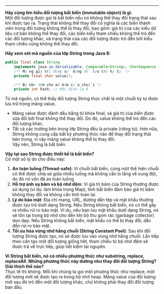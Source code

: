 
---
**Hãy cùng tìm hiểu đối tượng bất biến (immutable object) là gì.**  
Một đối tượng được gọi là bất biến nếu nó không thể thay đổi trạng thái sau khi được tạo ra. Trạng thái không thể thay đổi có nghĩa là các biến thành viên trong đối tượng không thể bị thay đổi, bao gồm: giá trị của các kiểu dữ liệu cơ bản không thể thay đổi, các biến kiểu tham chiếu không thể trỏ đến các đối tượng khác, và trạng thái của các đối tượng được trỏ đến bởi kiểu tham chiếu cũng không thể thay đổi.

**Hãy xem xét mã nguồn của lớp String trong Java 8:**

```java
public final class String
    implements java.io.Serializable, Comparable<String>, CharSequence {
    /** Mảng giá trị được sử dụng để lưu trữ ký tự. */
    private final char value[];

    /** Bộ nhớ đệm cho mã băm của chuỗi */
    private int hash; // Mặc định là 0

```
Từ mã nguồn, có thể thấy đối tượng String thực chất là một chuỗi ký tự được lưu trữ trong mảng value.

- Mảng value được đánh dấu bằng từ khóa final, và giá trị của biến được sửa đổi bởi final không thể thay đổi. Do đó, value không thể trỏ đến các đối tượng khác.
- Tất cả các trường bên trong lớp String đều là private (riêng tư). Hơn nữa, String không cung cấp bất kỳ phương thức nào để thay đổi trạng thái bên trong, vì vậy mảng value không thể bị thay đổi.  
    Vậy nên, String là bất biến.

**Vậy tại sao String được thiết kế là bất biến?**  
Có một số lý do cho điều này:

1. **An toàn luồng (Thread-safe)**: Vì chuỗi bất biến, cùng một thể hiện chuỗi có thể được chia sẻ giữa nhiều luồng mà không cần lo lắng về xung đột, do đó nó vốn đã an toàn luồng.
2. **Hỗ trợ ánh xạ băm và bộ nhớ đệm**: Vì giá trị băm của String thường được sử dụng (ví dụ: làm khóa trong Map), tính bất biến đảm bảo giá trị băm không thay đổi và không cần tính toán lại.
3. **Lý do bảo mật**: Địa chỉ mạng, URL, đường dẫn tệp và mật khẩu thường được lưu trữ dưới dạng String. Nếu String không bất biến, nó có thể gây ra nhiều rủi ro bảo mật. Ví dụ, nếu bạn lưu mật khẩu dưới dạng String, nó sẽ tồn tại trong bộ nhớ cho đến khi bộ thu gom rác (garbage collector) dọn dẹp. Nếu String không bất biến, mật khẩu có thể bị thay đổi, dẫn đến rủi ro bảo mật.
4. **Tối ưu hóa vùng nhớ hằng chuỗi (String Constant Pool)**: Sau khi đối tượng String được tạo, nó sẽ được lưu vào vùng nhớ hằng chuỗi. Lần tiếp theo cần tạo một đối tượng giống hệt, tham chiếu từ bộ nhớ đệm sẽ được trả về trực tiếp, giúp tiết kiệm tài nguyên.

**Vì String bất biến, nó có nhiều phương thức như substring, replace, replaceAll. Những phương thức này dường như thay đổi đối tượng String? Giải thích thế nào?**  
Thực tế thì không. Mỗi khi chúng ta gọi một phương thức như replace, một đối tượng mới sẽ được tạo ra trong bộ nhớ heap. Mảng value của đối tượng mới sau đó trỏ đến một đối tượng khác, chứ không phải thay đổi đối tượng ban đầu.